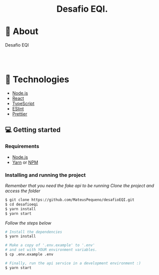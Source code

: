 <div align="center">
  <h1>Desafio EQI.</h1>
 
</div>

# 👀 About

Desafio EQI

<br>
<br>

# 🚀 Technologies

- [Node.js](https://nodejs.org/en/)
- [React ](https://reactjs.org/)
- [TypeScript](https://www.typescriptlang.org/)
- [ESlint](https://eslint.org/)
- [Prettier](https://prettier.io/)

## 💻 Getting started

### Requirements

- [Node.js](https://nodejs.org/en/)
- [Yarn](https://classic.yarnpkg.com/) or [NPM](https://www.npmjs.com/)

### Installing and running the project

_Remember that you need the fake api to be running_
_Clone the project and access the folder_

```bash
$ git clone https://github.com/MateusPequeno/desafioEQI.git
$ cd desafioeqi
$ yarn install
$ yarn start

```

_Follow the steps below_

```bash
# Install the dependencies
$ yarn install

# Make a copy of '.env.example' to '.env'
# and set with YOUR environment variables.
$ cp .env.example .env

# Finally, run the api service in a development environment :)
$ yarn start

```

<br>
